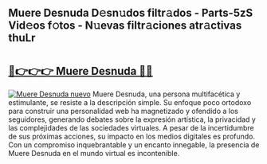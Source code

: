 ## Muere Desnuda D𝚎sn𝚞dos filtr𝚊dos - Parts-5zS Vid𝚎os f𝚘tos - N𝚞evas filtr𝚊ciones atr𝚊ctivas thuLr

# <h2><a href="http://mbcsv2.tromn.icu/?c=Muere+Desnuda">🔗👉👉👉 Muere Desnuda 🔗🔗</a></h2>

[![Muere Desnuda nuevo](https://i.imgur.com/pEAQMta.gif)](http://mbcsv2.tromn.icu/?c=Muere+Desnuda)
Muere Desnuda, una persona multifacética y estimulante, se resiste a la descripción simple. Su enfoque poco ortodoxo para construir una personalidad web ha magnetizado y ofendido a los seguidores, generando debates sobre la expresión artística, la privacidad y las complejidades de las sociedades virtuales. A pesar de la incertidumbre de sus próximas acciones, su impacto en los medios digitales es profundo. Con un compromiso inquebrantable y un encanto innegable, la presencia de Muere Desnuda en el mundo virtual es incontenible.
